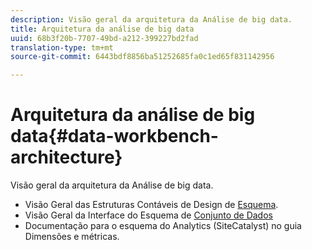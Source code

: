 ```yaml
---
description: Visão geral da arquitetura da Análise de big data.
title: Arquitetura da análise de big data
uuid: 68b3f20b-7707-49bd-a212-399227bd2fad
translation-type: tm+mt
source-git-commit: 6443bdf8856ba51252685fa0c1ed65f831142956

---
```



# Arquitetura da análise de big data{#data-workbench-architecture}

Visão geral da arquitetura da Análise de big data.

* Visão Geral das Estruturas Contáveis de Design de [Esquema](../../../home/dwb-implement-overview/dwb-implement-architecture/dwb-implement-arch-countable.md#concept-9b8b9c5e0f7341699e14bb9e3be56a51).
* Visão Geral da Interface do Esquema de [Conjunto de Dados](https://docs.adobe.com/content/help/en/data-workbench/using/client/admin-ui/c-dtst-sch-intrf.html)
* Documentação para o esquema do Analytics (SiteCatalyst) no guia [](../../assets/insight_sc_implementation.pdf)Dimensões e métricas.
